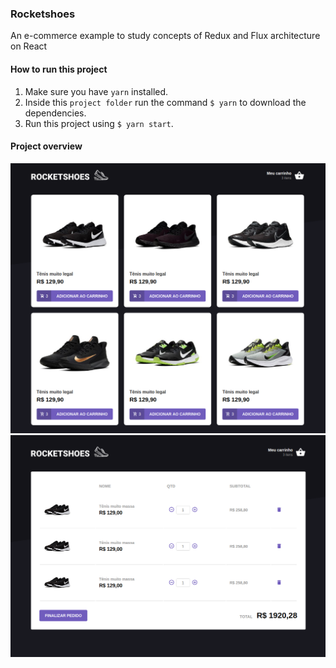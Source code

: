### Rocketshoes

An e-commerce example to study concepts of Redux and Flux architecture on React

#### How to run this project

1. Make sure you have `yarn` installed.
2. Inside this `project folder` run the command `$ yarn` to download the dependencies.
3. Run this project using `$ yarn start`.

#### Project overview

![Screenshot](./assets/img1.png)
![Screenshot](./assets/img2.png)
